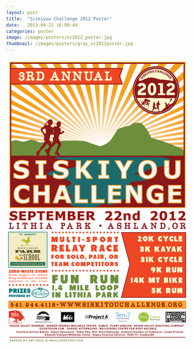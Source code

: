 ```yaml
---
layout: post
title:  "Siskiyou Challenge 2012 Poster"
date:   2013-09-21 16:09:44
categories: poster
image: /images/posters/sc2012_poster.jpg
thumbnail: /images/posters/gray_sc2012poster.jpg
---
```

![Siskiyou Challenge 2012 Poster][image]

[image]: /images/posters/sc2012_poster.jpg "Siskiyou Challenge 2012 Poster"
